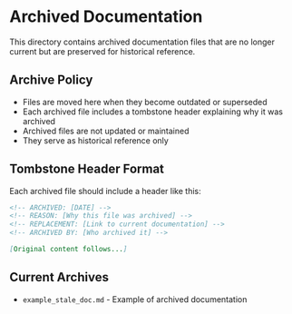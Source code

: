 # Archived Documentation

This directory contains archived documentation files that are no longer current but are preserved for historical reference.

## Archive Policy

- Files are moved here when they become outdated or superseded
- Each archived file includes a tombstone header explaining why it was archived
- Archived files are not updated or maintained
- They serve as historical reference only

## Tombstone Header Format

Each archived file should include a header like this:

```markdown
<!-- ARCHIVED: [DATE] -->
<!-- REASON: [Why this file was archived] -->
<!-- REPLACEMENT: [Link to current documentation] -->
<!-- ARCHIVED BY: [Who archived it] -->

[Original content follows...]
```

## Current Archives

- `example_stale_doc.md` - Example of archived documentation
